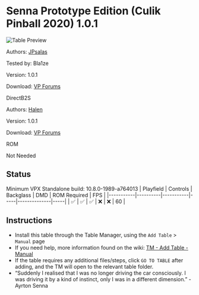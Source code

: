 ﻿# Senna Prototype Edition (Culik Pinball 2020) 1.0.1 

![Table Preview](../../images/vpx-senna.png)

Authors: [JPsalas](https://www.vpforums.org/index.php?showuser=277)

Tested by: Bla1ze

Version: 1.0.1

Download: [VP Forums](https://www.vpforums.org/index.php?app=downloads&showfile=18570)

DirectB2S

Authors: [Halen](https://www.vpforums.org/index.php?showuser=74)

Version: 1.0.1

Download: [VP Forums](https://www.vpforums.org/index.php?app=downloads&showfile=18570)

ROM

Not Needed

## Status 

Minimum VPX Standalone build: 10.8.0-1989-a764013
| Playfield | Controls | Backglass | DMD | ROM Required | FPS | 
|-----------|----------|-----------|-----|--------------|-----|
| :white_check_mark: | :white_check_mark: | :white_check_mark: | :x: | :x: | 60 |

## Instructions

- Install this table through the Table Manager, using the `Add Table` > `Manual` page
- If you need help, more information found on the wiki: [TM - Add Table - Manual](https://github.com/LegendsUnchained/vpx-standalone-alp4k/wiki/%5B04%5D-%F0%9F%A7%A1-TM-%E2%80%90-Other-Features#add-table---manual)
- If the table requires any additional files/steps, click `GO TO TABLE` after adding, and the TM will open to the relevant table folder.
- “Suddenly I realised that I was no longer driving the car consciously. I was driving it by a kind of instinct, only I was in a different dimension.” - Ayrton Senna

